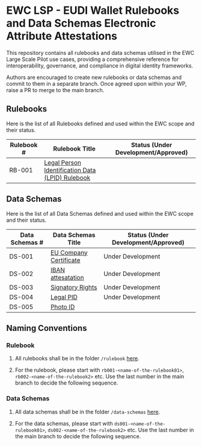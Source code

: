 # EWC LSP - EUDI Wallet Rulebooks and Data Schemas Electronic Attribute Attestations

This repository contains all rulebooks and data schemas utilised in the EWC Large Scale Pilot use cases, providing a comprehensive reference for interoperability, governance, and compliance in digital identity frameworks.

Authors are encouraged to create new rulebooks or data schemas and commit to them in a separate branch. Once agreed upon within your WP, raise a PR to merge to the main branch. 

## Rulebooks

Here is the list of all Rulebooks defined and used within the EWC scope and their status. 

| **Rulebook #** | **Rulebook Title**                                                                                      |**Status (Under Development/Approved)**|
| ---------------|---------------------------------------------------------------------------------------------------------|---------------------------------------|
| RB-001         | [Legal Person Identification Data (LPID) Rulebook](/rulebooks/rb001-legal-person-identification-data.md)|                                       |

## Data Schemas

Here is the list of all Data Schemas defined and used within the EWC scope and their status. 

| **Data Schemas #** | **Data Schemas Title**                                                   |**Status (Under Development/Approved)**|
| -------------------|--------------------------------------------------------------------------|---------------------------------------|
| DS-001             | [EU Company Certificate](/data-schemas/ds001-eu-company-certificate.json)|Under Development                      |
| DS-002             | [IBAN attesatation](/data-schemas/ds002-iban-attestation.json)           |Under Development                      |
| DS-003             | [Signatory Rights](/data-schemas/ds003-signatory-rights-attestation.json)|Under Development                      |
| DS-004             | [Legal PID](/data-schemas/ds004-legal-person-identification-data.json)   |Under Development                      |
| DS-005             | [Photo ID](/data-schemas/ds005-photo-id-travel-document.json)            |                                       |

## Naming Conventions

### Rulebook

1) All rulebooks shall be in the folder `/rulebook` [here](/rulebooks).

2) For the rulebook, please start with `rb001-<name-of-the-rulebook01>`, `rb002-<name-of-the-rulebook2>` etc. Use the last number in the main branch to decide the following sequence.

### Data Schemas

1) All data schemas shall be in the folder `/data-schemas` [here](/data-schemas).

2) For the data schemas, please start with `ds001-<name-of-the-rulebook01>`, `ds002-<name-of-the-rulebook2>` etc. Use the last number in the main branch to decide the following sequence.





